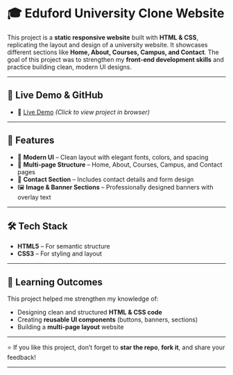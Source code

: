 # 🎓 Eduford University Clone Website  

This project is a **static responsive website** built with **HTML & CSS**, replicating the layout and design of a university website. It showcases different sections like **Home, About, Courses, Campus, and Contact**. The goal of this project was to strengthen my **front-end development skills** and practice building clean, modern UI designs.  

---
## 🔗 Live Demo & GitHub  
- 🚀 [Live Demo](https://awaistabaruk.github.io/Eduford-uni-web/) *(Click to view project in browser)*

---
## 🚀 Features  
- 🎨 **Modern UI** – Clean layout with elegant fonts, colors, and spacing  
- 🏫 **Multi-page Structure** – Home, About, Courses, Campus, and Contact pages  
- 📍 **Contact Section** – Includes contact details and form design  
- 🖼️ **Image & Banner Sections** – Professionally designed banners with overlay text  

---

## 🛠️ Tech Stack  
- **HTML5** – For semantic structure  
- **CSS3** – For styling and  layout

---

## 📌 Learning Outcomes  
This project helped me strengthen my knowledge of:    
- Designing clean and structured **HTML & CSS code**  
- Creating **reusable UI components** (buttons, banners, sections)  
- Building a **multi-page layout** website  

---

⭐ If you like this project, don’t forget to **star the repo**, **fork it**, and share your feedback!  

---
